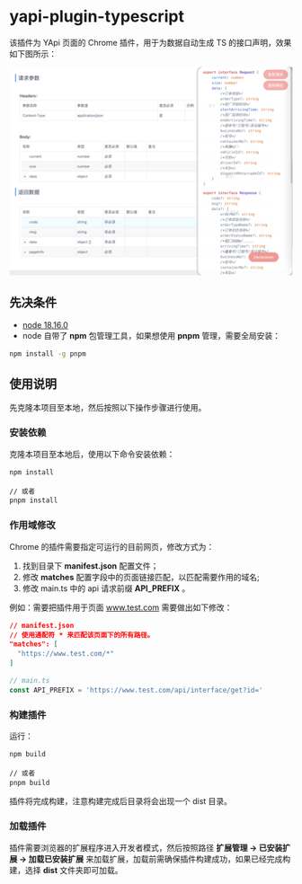 # yapi-plugin-typescript

该插件为 YApi 页面的 Chrome 插件，用于为数据自动生成 TS 的接口声明，效果如下图所示：

![示例](./images/1.png)

## 先决条件

- [node 18.16.0](https://nodejs.org/en)
- node 自带了 **npm** 包管理工具，如果想使用 **pnpm** 管理，需要全局安装：
```sh
npm install -g pnpm
```

## 使用说明
先克隆本项目至本地，然后按照以下操作步骤进行使用。

### 安装依赖
克隆本项目至本地后，使用以下命令安装依赖：
```sh
npm install

// 或者
pnpm install
```
### 作用域修改
Chrome 的插件需要指定可运行的目前网页，修改方式为：
1. 找到目录下 **manifest.json** 配置文件；
2. 修改 **matches** 配置字段中的页面链接匹配，以匹配需要作用的域名;
3. 修改 main.ts 中的 api 请求前缀 **API_PREFIX** 。

例如：需要把插件用于页面 www.test.com 需要做出如下修改：
```json
// manifest.json
// 使用通配符 * 来匹配该页面下的所有路径。
"matches": [
  "https://www.test.com/*"
]
```
```typescript
// main.ts
const API_PREFIX = 'https://www.test.com/api/interface/get?id='
```

### 构建插件
运行：
```sh
npm build

// 或者
pnpm build
``` 
插件将完成构建，注意构建完成后目录将会出现一个 dist 目录。

### 加载插件
插件需要浏览器的扩展程序进入开发者模式，然后按照路径 **扩展管理 -> 已安装扩展 -> 加载已安装扩展** 来加载扩展，加载前需确保插件构建成功，如果已经完成构建，选择 **dist** 文件夹即可加载。



